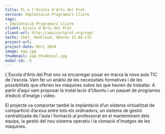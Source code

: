 ```yaml
---
title: PL a l'Escola d'Arts del Prat
service: Implantació Programari Lliure
tags:
- Implantació Programari Lliure
client: Escola d'Arts del Prat
client-url: http://amicsartprat.org/eap/
techs: Chef, OwnCloud, Ubuntu 12.04 LTS
project-url:
project-date: Març 2014
image: eap.jpg
thumbnail: eap-thumbnail.jpg
modal-id: -5
---
```

L'Escola d'Arts del Prat ens va encarregar posar en marxa la nova aula TIC de l'escola. Vam fer un anàlisi de les necessitats formatives i de les possibilitats que oferien les màquines sobre les que havien de treballar. A partir d’aqui vam proposar la instal·lació d’Ubuntu i un paquet de programes d’edició d’imatge i vídeo.

El projecte va comportar també la implantació d’un sistema virtualitzat de compartició d’arxius entre tots els ordinadors, un sistema de gestió centralitzada de l'aula i formació al professorat en el manteniment dels equips, la gestió del nou sistema operatiu i la clonació d'imatges de les màquines.
